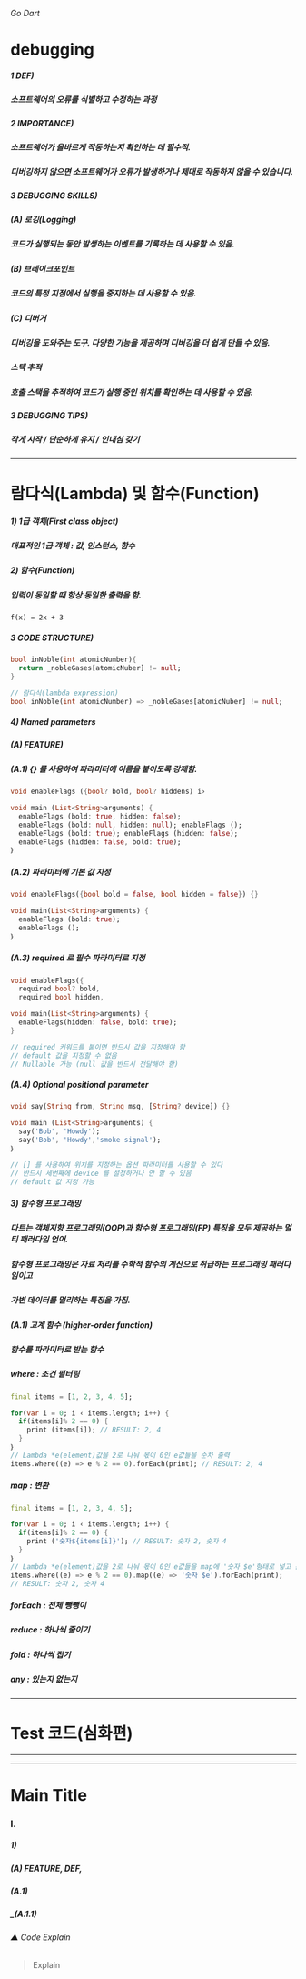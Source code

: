 _Go Dart_

# debugging
##### 1 DEF)
##### 소프트웨어의 오류를 식별하고 수정하는 과정
##### 2 IMPORTANCE)
##### 소프트웨어가 올바르게 작동하는지 확인하는 데 필수적.
##### 디버깅하지 않으면 소프트웨어가 오류가 발생하거나 제대로 작동하지 않을 수 있습니다.
##### 3 DEBUGGING SKILLS)
##### (A) 로깅(Logging)
##### 코드가 실행되는 동안 발생하는 이벤트를 기록하는 데 사용할 수 있음.
##### (B) 브레이크포인트
##### 코드의 특정 지점에서 실행을 중지하는 데 사용할 수 있음.	
##### (C) 디버거
##### 디버깅을 도와주는 도구. 다양한 기능을 제공하며 디버깅을 더 쉽게 만들 수 있음.
##### 스택 추적
##### 호출 스택을 추적하여 코드가 실행 중인 위치를 확인하는 데 사용할 수 있음.
##### 3 DEBUGGING TIPS)
##### 작게 시작 / 단순하게 유지 / 인내심 갖기
-----------------------------------
# 람다식(Lambda) 및 함수(Function)
##### 1) 1급 객체(First class object)
##### 대표적인 1급 객체 : 값, 인스턴스, 함수
##### 2) 함수(Function)
##### 입력이 동일할 때 항상 동일한 출력을 함.
`f(x) = 2x + 3`
##### 3 CODE STRUCTURE) 
```dart
bool inNoble(int atomicNumber){
  return _nobleGases[atomicNuber] != null;
}

// 람다식(lambda expression)
bool inNoble(int atomicNumber) => _nobleGases[atomicNuber] != null;
```
##### 4) Named parameters
##### (A) FEATURE)
##### (A.1) {} 를 사용하여 파라미터에 이름을 붙이도록 강제함.
```dart
void enableFlags ({bool? bold, bool? hiddens) i›

void main (List<String>arguments) {
  enableFlags (bold: true, hidden: false);
  enableFlags (bold: null, hidden: null); enableFlags ();
  enableFlags (bold: true); enableFlags (hidden: false);
  enableFlags (hidden: false, bold: true);
｝   
```
##### (A.2) 파라미터에 기본 값 지정
```dart
void enableFlags({bool bold = false, bool hidden = false}) {}

void main(List<String>arguments) {
  enableFlags (bold: true);
  enableFlags ();
｝
```
##### (A.3) required 로 필수 파라미터로 지정
```dart
void enableFlags({
  required bool? bold,
  required bool hidden,

void main(List<String>arguments) {
  enableFlags(hidden: false, bold: true);
}

// required 키워드를 붙이면 반드시 값을 지정해야 함
// default 값을 지정할 수 없음
// Nullable 가능 (null 값을 반드시 전달해야 함)
```
##### (A.4) Optional positional parameter
```dart
void say(String from, String msg, [String? device]) {}

void main (List<String>arguments) {
  say('Bob', 'Howdy');
  say('Bob', 'Howdy','smoke signal');
｝

// [] 를 사용하여 위치를 지정하는 옵션 파라미터를 사용할 수 있다
// 반드시 세번째에 device 를 설정하거나 안 할 수 있음
// default 값 지정 가능
```
##### 3) 함수형 프로그래밍
##### 다트는 객체지향 프로그래밍(OOP)과 함수형 프로그래밍(FP) 특징을 모두 제공하는 멀티 패러다임 언어.
##### 함수형 프로그래밍은 자료 처리를 수학적 함수의 계산으로 취급하는 프로그래밍 패러다임이고 
##### 가변 데이터를 멀리하는 특징을 가짐.
##### (A.1) 고계 함수 (higher-order function)
##### 함수를 파라미터로 받는 함수
##### where : 조건 필터링
```dart
final items = [1, 2, 3, 4, 5];

for(var i = 0; i ‹ items.length; i++) {
  if(items[i]% 2 == 0) {
    print (items[i]); // RESULT: 2, 4
  }
｝
// Lambda *e(element)값을 2로 나눠 몫이 0인 e값들을 순차 출력
items.where((e) => e % 2 == 0).forEach(print); // RESULT: 2, 4
```
##### map : 변환
```dart
final items = [1, 2, 3, 4, 5];

for(var i = 0; i ‹ items.length; i++) {
  if(items[i]% 2 == 0) {
    print ('숫자${items[i]}'); // RESULT: 숫자 2, 숫자 4
  }
｝
// Lambda *e(element)값을 2로 나눠 몫이 0인 e값들을 map에 '숫자 $e'형태로 넣고 순차 출력
items.where((e) => e % 2 == 0).map((e) => '숫자 $e').forEach(print);
// RESULT: 숫자 2, 숫자 4
```
##### forEach : 전체 뺑뺑이
##### reduce : 하나씩 줄이기
##### fold : 하나씩 접기
##### any : 있는지 없는지



-----------------------------------
# Test 코드(심화편)
-----------------------------------
-----------------------------------
# Main Title
### I.
##### 1) 
##### (A) FEATURE, DEF, 
##### (A.1)
##### _(A.1.1)

###### ▲ Code Explain
> Explain

